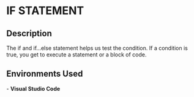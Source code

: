 <h1>IF STATEMENT</h1>

<h2>Description</h2>
The if and if...else statement helps us test the condition. If a condition is true, you get to execute a statement or a block of code.

<h2>Environments Used </h2>
- <b>Visual Studio Code</b>

